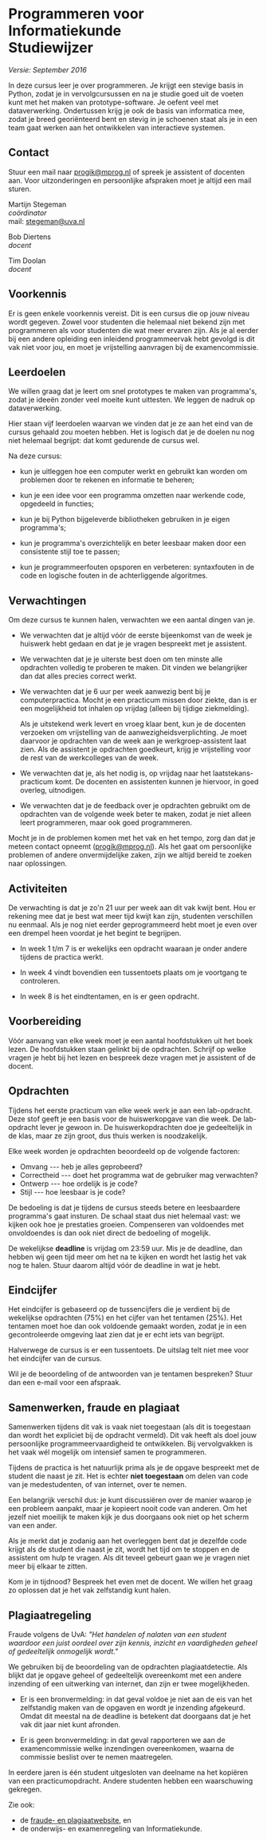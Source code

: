 # Programmeren voor Informatiekunde<br><span class="small">Studiewijzer</span>

*Versie: September 2016*

In deze cursus leer je over programmeren. Je krijgt een stevige basis in Python, zodat je in vervolgcursussen en na je studie goed uit de voeten kunt met het maken van prototype-software. Je oefent veel met dataverwerking. Ondertussen krijg je ook de basis van informatica mee, zodat je breed georiënteerd bent en stevig in je schoenen staat als je in een team gaat werken aan het ontwikkelen van interactieve systemen.

## Contact

Stuur een mail naar <progik@mprog.nl> of spreek je assistent of docenten aan.
Voor uitzonderingen en persoonlijke afspraken moet je altijd een mail sturen.

Martijn Stegeman  
*coördinator*  
mail: <stegeman@uva.nl>

Bob Diertens  
*docent*

Tim Doolan  
*docent*

## Voorkennis

Er is geen enkele voorkennis vereist. Dit is een cursus die op jouw niveau wordt gegeven. Zowel voor studenten die helemaal niet bekend zijn met programmeren als voor studenten die wat meer ervaren zijn. Als je al eerder bij een andere opleiding een inleidend programmeervak hebt gevolgd is dit vak niet voor jou, en moet je vrijstelling aanvragen bij de examencommissie.

## Leerdoelen

We willen graag dat je leert om snel prototypes te maken van programma's, zodat je ideeën zonder veel moeite kunt uittesten. We leggen de nadruk op dataverwerking.

Hier staan vijf leerdoelen waarvan we vinden dat je ze aan het eind van de cursus gehaald zou moeten hebben. Het is logisch dat je de doelen nu nog niet helemaal begrijpt: dat komt gedurende de cursus wel.

Na deze cursus:

* kun je uitleggen hoe een computer werkt en gebruikt kan worden om problemen
  door te rekenen en informatie te beheren;

* kun je een idee voor een programma omzetten naar werkende code, opgedeeld in
  functies;

* kun je bij Python bijgeleverde bibliotheken gebruiken in je eigen
  programma's;

* kun je programma's overzichtelijk en beter leesbaar maken door een
  consistente stijl toe te passen;

* kun je programmeerfouten opsporen en verbeteren: syntaxfouten in de code en
  logische fouten in de achterliggende algoritmes.

## Verwachtingen

Om deze cursus te kunnen halen, verwachten we een aantal dingen van je.

* We verwachten dat je altijd vóór de eerste bijeenkomst van de week je huiswerk hebt gedaan en dat je je vragen bespreekt met je assistent.
  
* We verwachten dat je je uiterste best doen om ten minste alle opdrachten volledig te proberen te maken. Dit vinden we belangrijker dan dat alles precies correct werkt.

* We verwachten dat je 6 uur per week aanwezig bent bij je computerpractica. Mocht je een practicum missen door ziekte, dan is er een mogelijkheid tot inhalen op vrijdag (alleen bij tijdige ziekmelding).

  Als je uitstekend werk levert en vroeg klaar bent, kun je de docenten verzoeken om vrijstelling van de aanwezigheidsverplichting. Je moet daarvoor je opdrachten van de week aan je werkgroep-assistent laat zien. Als de assistent je opdrachten goedkeurt, krijg je vrijstelling voor de rest van de werkcolleges van de week.
  
* We verwachten dat je, als het nodig is, op vrijdag naar het laatstekans-practicum komt. De docenten en assistenten kunnen je hiervoor, in goed overleg, uitnodigen.

* We verwachten dat je de feedback over je opdrachten gebruikt om de opdrachten van de volgende week beter te maken, zodat je niet alleen leert programmeren, maar ook goed programmeren.

Mocht je in de problemen komen met het vak en het tempo, zorg dan dat je meteen contact opneemt (<progik@mprog.nl>). Als het gaat om persoonlijke problemen of andere onvermijdelijke zaken, zijn we altijd bereid te zoeken naar oplossingen.

## Activiteiten

De verwachting is dat je zo'n 21 uur per week aan dit vak kwijt bent. Hou er rekening mee dat je best wat meer tijd kwijt kan zijn, studenten verschillen nu eenmaal. Als je nog niet eerder geprogrammeerd hebt moet je even over een drempel heen voordat je het begint te begrijpen.

- In week 1 t/m 7 is er wekelijks een opdracht waaraan je onder andere tijdens de practica werkt.

- In week 4 vindt bovendien een tussentoets plaats om je voortgang te controleren.

- In week 8 is het eindtentamen, en is er geen opdracht.

## Voorbereiding

Vóór aanvang van elke week moet je een aantal hoofdstukken uit het boek lezen. De hoofdstukken staan gelinkt bij de opdrachten. Schrijf op welke vragen je hebt bij het lezen en bespreek deze vragen met je assistent of de docent.

## Opdrachten

Tijdens het eerste practicum van elke week werk je aan een lab-opdracht. Deze stof geeft je een basis voor de huiswerkopgave van die week. De lab-opdracht lever je gewoon in. De huiswerkopdrachten doe je gedeeltelijk in de klas, maar ze zijn groot, dus thuis werken is noodzakelijk.

Elke week worden je opdrachten beoordeeld op de volgende factoren:

* Omvang --- heb je alles geprobeerd?
* Correctheid --- doet het programma wat de gebruiker mag verwachten?
* Ontwerp --- hoe ordelijk is je code?
* Stijl --- hoe leesbaar is je code?

De bedoeling is dat je tijdens de cursus steeds betere en leesbaardere programma's gaat insturen. De schaal staat dus niet helemaal vast: we kijken ook hoe je prestaties groeien. Compenseren van voldoendes met onvoldoendes is dan ook niet direct de bedoeling of mogelijk.

De wekelijkse <strong>deadline</strong> is vrijdag om 23:59 uur. Mis je de deadline, dan hebben wij geen tijd meer om het na te kijken en wordt het lastig het vak nog te halen. Stuur daarom altijd vóór de deadline in wat je hebt.

## Eindcijfer

Het eindcijfer is gebaseerd op de tussencijfers die je verdient bij de wekelijkse opdrachten (75%) en het cijfer van het tentamen (25%). Het tentamen moet hoe dan ook voldoende gemaakt worden, zodat je in een gecontroleerde omgeving laat zien dat je er echt iets van begrijpt.

Halverwege de cursus is er een tussentoets. De uitslag telt niet mee voor het eindcijfer van de cursus.

Wil je de beoordeling of de antwoorden van je tentamen bespreken? Stuur dan een e-mail voor een afspraak.

## Samenwerken, fraude en plagiaat

Samenwerken tijdens dit vak is vaak niet toegestaan (als dit is toegestaan dan wordt het expliciet bij de opdracht vermeld). Dit vak heeft als doel jouw persoonlijke programmeervaardigheid te ontwikkelen. Bij vervolgvakken is het vaak wél mogelijk om intensief samen te programmeren.

Tijdens de practica is het natuurlijk prima als je de opgave bespreekt met de student die naast je zit. Het is echter <strong>niet toegestaan</strong> om delen van code van je medestudenten, of van internet, over te nemen.

Een belangrijk verschil dus: je kunt discussiëren over de manier waarop je een probleem aanpakt, maar je kopieert nooit code van anderen. Om het jezelf niet moeilijk te maken kijk je dus doorgaans ook niet op het scherm van een ander.

Als je merkt dat je zodanig aan het overleggen bent dat je dezelfde code krijgt als de student die naast je zit, wordt het tijd om te stoppen en de assistent om hulp te vragen. Als dit teveel gebeurt gaan we je vragen niet meer bij elkaar te zitten.

Kom je in tijdnood? Bespreek het even met de docent. We willen het graag zo oplossen dat je het vak zelfstandig kunt halen.

## Plagiaatregeling

Fraude volgens de UvA: *"Het handelen of nalaten van een student waardoor een juist oordeel over zijn kennis, inzicht en vaardigheden geheel of gedeeltelijk onmogelijk wordt."*

We gebruiken bij de beoordeling van de opdrachten plagiaatdetectie. Als blijkt dat je opgave geheel of gedeeltelijk overeenkomt met een andere inzending of een uitwerking van internet, dan zijn er twee mogelijkheden.

* Er is een bronvermelding: in dat geval voldoe je niet aan de eis van het   zelfstandig maken van de opgaven en wordt je inzending afgekeurd. Omdat dit   meestal na de deadline is betekent dat doorgaans dat je het vak dit jaar niet kunt afronden.

* Er is geen bronvermelding: in dat geval rapporteren we aan de examencommissie welke inzendingen overeenkomen, waarna de commissie beslist over te nemen   maatregelen.

In eerdere jaren is één student uitgesloten van deelname na het kopiëren van een practicumopdracht. Andere studenten hebben een waarschuwing gekregen.

Zie ook:

* de [fraude- en plagiaatwebsite](http://www.uva.nl/plagiaat), en
* de onderwijs- en examenregeling van Informatiekunde.
